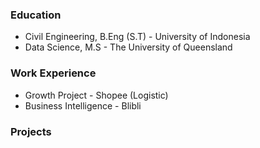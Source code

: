 ### Education
- Civil Engineering, B.Eng (S.T) - University of Indonesia
- Data Science, M.S - The University of Queensland

### Work Experience
- Growth Project - Shopee (Logistic)
- Business Intelligence - Blibli

### Projects
